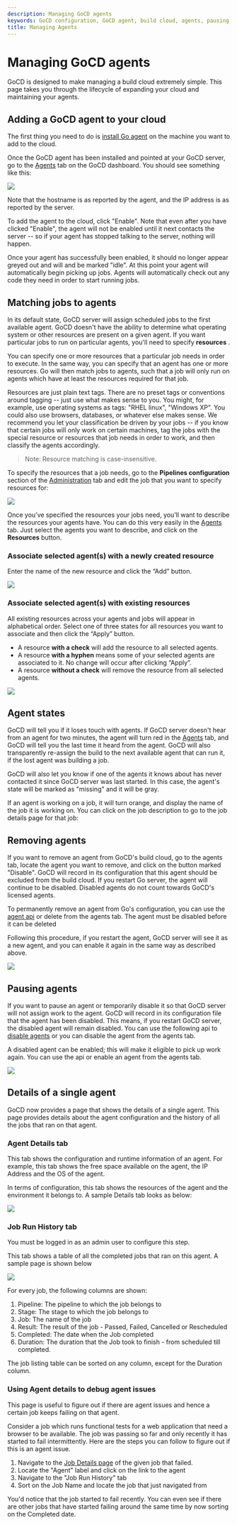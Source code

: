 ```yaml
---
description: Managing GoCD agents
keywords: GoCD configuration, GoCD agent, build cloud, agents, pausing agents, job run history, agent states, debugging agent issues, pausing agents, removing agents, agent management
title: Managing Agents
---
```


# Managing GoCD agents

GoCD is designed to make managing a build cloud extremely simple. This page takes you through the lifecycle of expanding your cloud and maintaining your agents.

## Adding a GoCD agent to your cloud

The first thing you need to do is [install Go agent](../../installation/installing_go_agent.html) on the machine you want to add to the cloud.

Once the GoCD agent has been installed and pointed at your GoCD server, go to the [Agents](../navigation/agents_page.html) tab on the GoCD dashboard. You should see something like this:

![](/images/enable_agent.png)

Note that the hostname is as reported by the agent, and the IP address is as reported by the server.

To add the agent to the cloud, click "Enable". Note that even after you have clicked "Enable", the agent will not be enabled until it next contacts the server -- so if your agent has stopped talking to the server, nothing will happen.

Once your agent has successfully been enabled, it should no longer appear greyed out and will and be marked "idle". At this point your agent will automatically begin picking up jobs. Agents will automatically check out any code they need in order to start running jobs.

## Matching jobs to agents

In its default state, GoCD server will assign scheduled jobs to the first available agent. GoCD doesn't have the ability to determine what operating system or other resources are present on a given agent. If you want particular jobs to run on particular agents, you'll need to specify **resources** .

You can specify one or more resources that a particular job needs in order to execute. In the same way, you can specify that an agent has one or more resources. Go will then match jobs to agents, such that a job will only run on agents which have at least the resources required for that job.

Resources are just plain text tags. There are no preset tags or conventions around tagging -- just use what makes sense to you. You might, for example, use operating systems as tags: "RHEL linux", "Windows XP". You could also use browsers, databases, or whatever else makes sense. We recommend you let your classification be driven by your jobs -- if you know that certain jobs will only work on certain machines, tag the jobs with the special resource or resources that job needs in order to work, and then classify the agents accordingly.

> Note: Resource matching is case-insensitive.

To specify the resources that a job needs, go to the **Pipelines configuration** section of the [Administration](../navigation/administration_page.html) tab and edit the job that you want to specify resources for:

![](/images/edit_job_resources.png)

Once you’ve specified the resources your jobs need, you’ll want to describe the resources your agents have. You can do this very easily in the [Agents](../navigation/agents_page.html) tab. Just select the agents you want to describe, and click on the **Resources** button.

### Associate selected agent(s) with a newly created resource

Enter the name of the new resource and click the “Add” button.

![](/images/associate_agent_resources_new.png)

### Associate selected agent(s) with existing resources

All existing resources across your agents and jobs will appear in alphabetical order. Select one of three states for all resources you want to associate and then click the “Apply” button.

-   A resource **with a check** will add the resource to all selected agents.
-   A resource **with a hyphen** means some of your selected agents are associated to it. No change will occur after clicking “Apply”.
-   A resource **without a check** will remove the resource from all selected agents.

![](/images/associate_agent_resources_existing.png)

## Agent states

GoCD will tell you if it loses touch with agents. If GoCD server doesn't hear from an agent for two minutes, the agent will turn red in the [Agents](../navigation/agents_page.html) tab, and GoCD will tell you the last time it heard from the agent. GoCD will also transparently re-assign the build to the next available agent that can run it, if the lost agent was building a job.

GoCD will also let you know if one of the agents it knows about has never contacted it since GoCD server was last started. In this case, the agent's state will be marked as "missing" and it will be gray.

If an agent is working on a job, it will turn orange, and display the name of the job it is working on. You can click on the job description to go to the job details page for that job:

## Removing agents

If you want to remove an agent from GoCD's build cloud, go to the agents tab, locate the agent you want to remove, and click on the button marked "Disable". GoCD will record in its configuration that this agent should be excluded from the build cloud. If you restart Go server, the agent will continue to be disabled. Disabled agents do not count towards GoCD's licensed agents.

To permanently remove an agent from Go's configuration, you can use the [agent api](https://api.gocd.org/#agents) or delete from the agents tab. The agent must be disabled before it can be deleted

Following this procedure, if you restart the agent, GoCD server will see it as a new agent, and you can enable it again in the same way as described above.

![](/images/delete_agent.png)

## Pausing agents

If you want to pause an agent or temporarily disable it so that GoCD server will not assign work to the agent. GoCD will record in its configuration file that the agent has been disabled. This means, if you restart GoCD server, the disabled agent will remain disabled. You can use the following api to [disable agents](https://api.gocd.org/current/#update-an-agent) or you can disable the agent from the agents tab.

A disabled agent can be enabled; this will make it eligible to pick up work again. You can use the api or enable an agent from the agents tab.

![](/images/disable_agent.png)

## Details of a single agent

GoCD now provides a page that shows the details of a single agent. This page provides details about the agent configuration and the history of all the jobs that ran on that agent.

### Agent Details tab

This tab shows the configuration and runtime information of an agent. For example, this tab shows the free space available on the agent, the IP Address and the OS of the agent.

In terms of configuration, this tab shows the resources of the agent and the environment it belongs to. A sample Details tab looks as below:

![](/images/agent_details.png)

### Job Run History tab

You must be logged in as an admin user to configure this step.

This tab shows a table of all the completed jobs that ran on this agent. A sample page is shown below

![](/images/agent_job_history.png)

For every job, the following columns are shown:

1.  Pipeline: The pipeline to which the job belongs to
2.  Stage: The stage to which the job belongs to
3.  Job: The name of the job
4.  Result: The result of the job - Passed, Failed, Cancelled or Rescheduled
5.  Completed: The date when the Job completed
6.  Duration: The duration that the Job took to finish - from scheduled till completed.

The job listing table can be sorted on any column, except for the Duration column.

### Using Agent details to debug agent issues

This page is useful to figure out if there are agent issues and hence a certain job keeps failing on that agent.

Consider a job which runs functional tests for a web application that need a browser to be available. The job was passing so far and only recently it has started to fail intermittently. Here are the steps you can follow to figure out if this is an agent issue.

1.  Navigate to the [Job Details page](../navigation/job_details_page.html) of the given job that failed.
2.  Locate the "Agent" label and click on the link to the agent
3.  Navigate to the "Job Run History" tab
4.  Sort on the Job Name and locate the job that just navigated from

You'd notice that the job started to fail recently. You can even see if there are other jobs that have started failing around the same time by now sorting on the Completed date.
